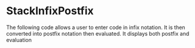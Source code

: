 # StackInfixPostfix
The following code allows a user to enter code in infix notation. It is then converted into postfix notation then evaluated. It displays both postfix and evaluation
